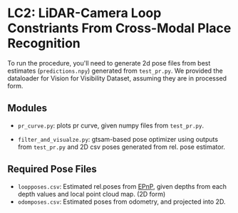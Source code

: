 # LC2: LiDAR-Camera Loop Constriants From Cross-Modal Place Recognition


To run the procedure, you'll need to generate 2d pose files from best estimates (`predictions.npy`) generated from `test_pr.py`. We provided the dataloader for Vision for Visibility Dataset, assuming they are in processed form.


## Modules

 - `pr_curve.py`: plots pr curve, given numpy files from ``test_pr.py``.

- `filter_and_visualze.py`: gtsam-based pose optimizer using outputs from `test_pr.py` and 2D csv poses generated from rel. pose estimator.


## Required Pose Files
- `loopposes.csv`: Estimated rel.poses from [EPnP](https://github.com/cvlab-epfl/EPnP), given depths from each depth values and local point cloud map. (2D form)
- `odomposes.csv`: Estimated poses from odometry, and projected into 2D.

